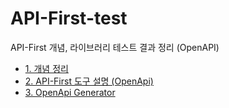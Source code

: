 # API-First-test

API-First 개념, 라이브러리 테스트 결과 정리 (OpenAPI)

- [1. 개념 정리](./API-First_%EC%A0%95%EB%A6%AC.md)
- [2. API-First 도구 설명 (OpenApi)](./API-First_%EB%8F%84%EA%B5%AC-OpenApi.md)
- [3. OpenApi Generator](./OpenApi-Generator.md)
